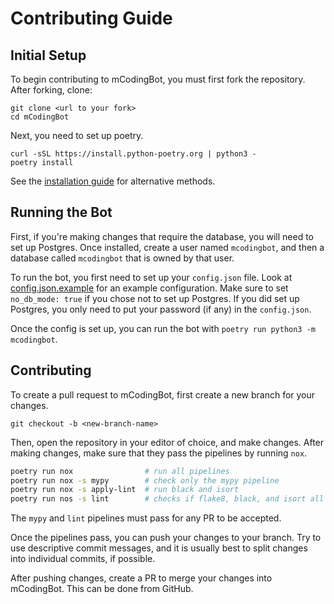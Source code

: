 # Contributing Guide

## Initial Setup

To begin contributing to mCodingBot, you must first fork the repository. After forking, clone:

```
git clone <url to your fork>
cd mCodingBot
```

Next, you need to set up poetry.

```
curl -sSL https://install.python-poetry.org | python3 -
poetry install
```

See the [installation guide](https://python-poetry.org/docs/#installation) for alternative methods.

## Running the Bot

First, if you're making changes that require the database, you will need to set up Postgres. Once installed, create a user named `mcodingbot`, and then a database called `mcodingbot` that is owned by that user.

To run the bot, you first need to set up your `config.json` file. Look at [config.json.example](https://github.com/mcb-dev/mCodingBot/blob/main/config.json.example) for an example configuration. Make sure to set `no_db_mode: true` if you chose not to set up Postgres. If you did set up Postgres, you only need to put your password (if any) in the `config.json`.

Once the config is set up, you can run the bot with `poetry run python3 -m mcodingbot`.

## Contributing

To create a pull request to mCodingBot, first create a new branch for your changes.

```
git checkout -b <new-branch-name>
```

Then, open the repository in your editor of choice, and make changes. After making changes, make sure that they pass the pipelines by running `nox`.

```bash
poetry run nox                # run all pipelines
poetry run nox -s mypy        # check only the mypy pipeline
poetry run nox -s apply-lint  # run black and isort
poetry run nos -s lint        # checks if flake8, black, and isort all pass
```

The `mypy` and `lint` pipelines must pass for any PR to be accepted.

Once the pipelines pass, you can push your changes to your branch. Try to use descriptive commit messages, and it is usually best to split changes into individual commits, if possible.

After pushing changes, create a PR to merge your changes into mCodingBot. This can be done from GitHub.

